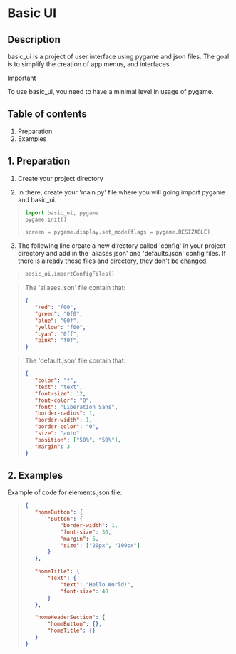 # Basic UI
## Description

basic_ui is a project of user interface using pygame and json files. The goal is to simplify the creation of app menus, and interfaces.

> [!IMPORTANT]
> To use basic_ui, you need to have a minimal level in usage of pygame.

## Table of contents

1. Preparation
2. Examples

## 1. Preparation

1. Create your project directory

2. In there, create your 'main.py' file where you will going import pygame and basic_ui.
>```python
>import basic_ui, pygame
>pygame.init()
>
>screen = pygame.display.set_mode(flags = pygame.RESIZABLE)
>```

3. The following line create a new directory called 'config' in your project directory and add in the 'aliases.json' and 'defaults.json' config files. If there is already these files and directory, they don't be changed.
>```python
>basic_ui.importConfigFiles()
>```

>The 'aliases.json' file contain that:
>```json
>{
>    "red": "f00",
>    "green": "0f0",
>    "blue": "00f",
>    "yellow": "f00",
>    "cyan": "0ff",
>    "pink": "f0f",
>}
>```

>The 'default.json' file contain that:
>```json
>{
>    "color": "f",
>    "text": "text",
>    "font-size": 12,
>    "font-color": "0",
>    "font": "Liberation Sans",
>    "border-radius": 1,
>    "border-width": 1,
>    "border-color": "0",
>    "size": "auto",
>    "position": ["50%", "50%"],
>    "margin": 3
>}
>```

## 2. Examples

Example of code for elements.json file:
> ```json
> {
>    "homeButton": {
>        "Button": {
>            "border-width": 1,
>            "font-size": 30,
>            "margin": 5,
>            "size": ["20px", "100px"]
>        }
>    },
>
>    "homeTitle": {
>        "Text": {
>            "text": "Hello World!",
>            "font-size": 40
>        }
>    },
>
>    "homeHeaderSection": {
>        "homeButton": {},
>        "homeTitle": {}
>    }
> }
> ```